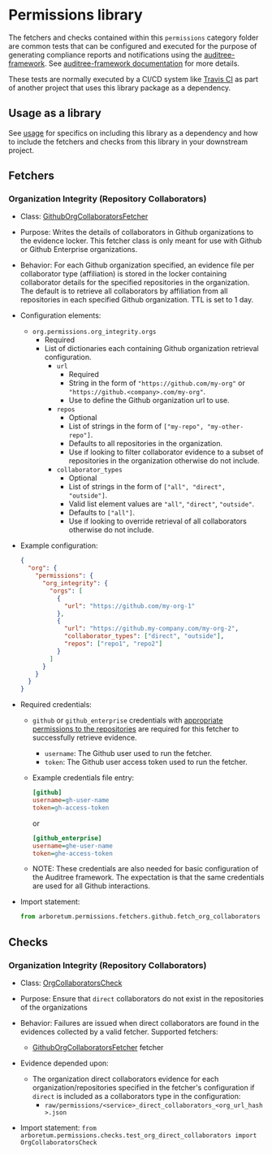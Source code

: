 # Permissions library

The fetchers and checks contained within this `permissions` category folder are
common tests that can be configured and executed for the purpose of generating
compliance reports and notifications using the [auditree-framework][].
See [auditree-framework documentation][] for more details.

These tests are normally executed by a CI/CD system like
[Travis CI](https://travis-ci.com/) as part of another project that uses this
library package as a dependency.

## Usage as a library

See [usage][] for specifics on including this library as a dependency and
how to include the fetchers and checks from this library in your downstream project.

## Fetchers

### Organization Integrity (Repository Collaborators)

* Class: [GithubOrgCollaboratorsFetcher][gh-org-fetcher]
* Purpose: Writes the details of collaborators in Github organizations to the evidence locker. This fetcher class is only meant for use with Github or Github Enterprise organizations.
* Behavior: For each Github organization specified, an evidence file per collaborator type (affiliation) is stored in
the locker containing collaborator details for the specified repositories in the organization. The default is to
retrieve all collaborators by affiliation from all repositories in each specified Github organization.  TTL is set to 1
day.
* Configuration elements:
  * `org.permissions.org_integrity.orgs`
     * Required
     * List of dictionaries each containing Github organization retrieval configuration.
        * `url`
           * Required
           * String in the form of `"https://github.com/my-org"` or `"https://github.<company>.com/my-org"`.
           * Use to define the Github organization url to use.
        * `repos`
           * Optional
           * List of strings in the form of `["my-repo", "my-other-repo"]`.
           * Defaults to all repositories in the organization.
           * Use if looking to filter collaborator evidence to a subset of repositories in the organization otherwise do not include.
        * `collaborator_types`
           * Optional
           * List of strings in the form of `["all", "direct", "outside"]`.
           * Valid list element values are `"all"`, `"direct"`, `"outside"`.
           * Defaults to `["all"]`.
           * Use if looking to override retrieval of all collaborators otherwise do not include.
* Example configuration:

  ```json
  {
    "org": {
      "permissions": {
        "org_integrity": {
          "orgs": [
            {
              "url": "https://github.com/my-org-1"
            },
            {
              "url": "https://github.my-company.com/my-org-2",
              "collaborator_types": ["direct", "outside"],
              "repos": ["repo1", "repo2"]
            }
          ]
        }
      }
    }
  }
  ```

* Required credentials:
  * `github` or `github_enterprise` credentials with [appropriate permissions to the repositories][repository-permissions] are required for this fetcher to successfully retrieve evidence.
     * `username`: The Github user used to run the fetcher.
     * `token`: The Github user access token used to run the fetcher.
  * Example credentials file entry:

     ```ini
     [github]
     username=gh-user-name
     token=gh-access-token
     ```

     or

     ```ini
     [github_enterprise]
     username=ghe-user-name
     token=ghe-access-token
     ```

  * NOTE: These credentials are also needed for basic configuration of the
  Auditree framework. The expectation is that the same credentials are used for all Github interactions.

* Import statement:

  ```python
  from arboretum.permissions.fetchers.github.fetch_org_collaborators import GithubOrgCollaboratorsFetcher
  ```

## Checks

### Organization Integrity (Repository Collaborators)

* Class: [OrgCollaboratorsCheck][org-check]

* Purpose: Ensure that `direct` collaborators do not exist in the repositories of the organizations

* Behavior: Failures are issued when direct collaborators are found in the evidences collected by a valid fetcher. Supported fetchers:
    * [GithubOrgCollaboratorsFetcher][gh-org-fetcher] fetcher

* Evidence depended upon:
    * The organization direct collaborators evidence for each organization/repositories specified in the fetcher's configuration
if `direct` is included as a collaborators type in the configuration:
      * `raw/permissions/<service>_direct_collaborators_<org_url_hash>.json`


* Import statement:
  `from arboretum.permissions.checks.test_org_direct_collaborators import OrgCollaboratorsCheck`

[auditree-framework]: https://github.com/ComplianceAsCode/auditree-framework
[auditree-framework documentation]: https://complianceascode.github.io/auditree-framework/
[usage]: https://github.com/ComplianceAsCode/auditree-arboretum#usage
[gh-org-fetcher]: https://github.com/ComplianceAsCode/auditree-arboretum/blob/main/arboretum/permissions/fetchers/github/fetch_org_collaborators.py
[repository-permissions]: https://docs.github.com/en/free-pro-team@latest/github/setting-up-and-managing-organizations-and-teams/repository-permission-levels-for-an-organization
[org-check]: https://github.com/ComplianceAsCode/auditree-arboretum/blob/main/arboretum/permissions/checks/test_org_direct_collaborators.py

